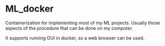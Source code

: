 # ML_docker

Containerization for implementing most of my ML projects. Usually those aspects
of the procedure that can be done on my computer.

It supports running GUI in docker, so a web browser can be used.
